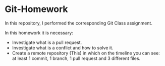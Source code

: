 # Git-Homework
In this repository, I performed the corresponding Git Class assignment.

In this homework it is necessary:
- Investigate what is a pull request.
- Investigate what is a conflict and how to solve it.
- Create a remote repository (This) in which on the timeline you can see: at least 1 commit, 1 branch, 1 pull request and 3 different files.
